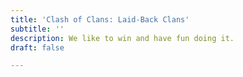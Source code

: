 ```yaml
---
title: 'Clash of Clans: Laid-Back Clans'
subtitle: ''
description: We like to win and have fun doing it.
draft: false

---
```


